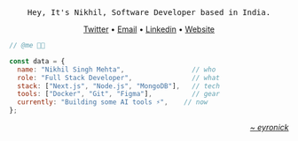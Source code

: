 <div align="center">
  <pre>Hey, It's Nikhil, Software Developer based in India.</pre>

  <a href="https://www.x.com/eyronick">Twitter</a>
  •
  <a href="mailto:eyronick@gmail.com">Email</a>
  •
  <a href="https://www.linkedin.com/in/eyronick">Linkedin</a>
  •
  <a href="https://eyronick.is-a.dev/">Website</a>
</div>

<div>
  
```javascript
// @me 👨‍💻

const data = {
  name: "Nikhil Singh Mehta",                 // who
  role: "Full Stack Developer",               // what
  stack: ["Next.js", "Node.js", "MongoDB"],   // tech
  tools: ["Docker", "Git", "Figma"],          // gear
  currently: "Building some AI tools ⚡",    // now
};
```

</div>


<div align="right" width="200">
  <a href="https://portfolio-smoky-chi-69.vercel.app">
    <i>~ eyronick</i>
  </a>
</div>
